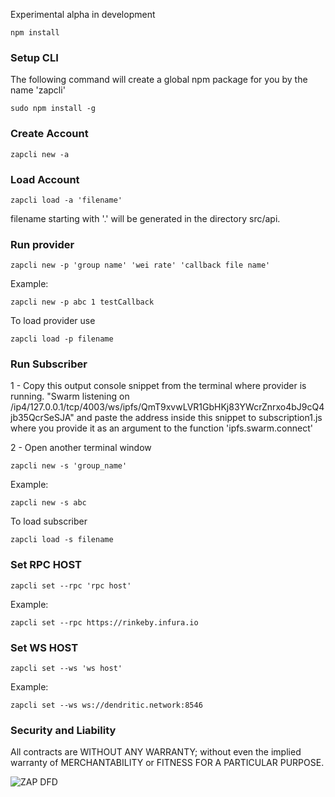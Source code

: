 
Experimental alpha in development


```
npm install
```
### Setup CLI

The following command will create a global npm package for you by the name 'zapcli'
```
sudo npm install -g
```

### Create Account


```
zapcli new -a
```
### Load Account

```
zapcli load -a 'filename'
```
filename starting with '.' will be generated in the directory src/api.
### Run provider


```
zapcli new -p 'group name' 'wei rate' 'callback file name'
```
Example:
```
zapcli new -p abc 1 testCallback
```
To load provider use
```
zapcli load -p filename
```


### Run Subscriber

1 - Copy this output console snippet from the terminal where provider is running.
"Swarm listening on /ip4/127.0.0.1/tcp/4003/ws/ipfs/QmT9xvwLVR1GbHKj83YWcrZnrxo4bJ9cQ4jb35QcrSeSJA"
and paste the address inside this snippet to subscription1.js where you provide it as an argument to the function 'ipfs.swarm.connect'

2 - Open another terminal window


```
zapcli new -s 'group_name'
```
Example:

```
zapcli new -s abc
```
To load subscriber
```
zapcli load -s filename
```

### Set RPC HOST
```
zapcli set --rpc 'rpc host'
```
Example:

```
zapcli set --rpc https://rinkeby.infura.io
```

### Set WS HOST
```
zapcli set --ws 'ws host'
```
Example:
```
zapcli set --ws ws://dendritic.network:8546
```
### Security and Liability

All contracts are WITHOUT ANY WARRANTY; without even the implied warranty of MERCHANTABILITY or FITNESS FOR A PARTICULAR PURPOSE.

![ZAP DFD](https://i.imgur.com/IpTjHw6.png)
